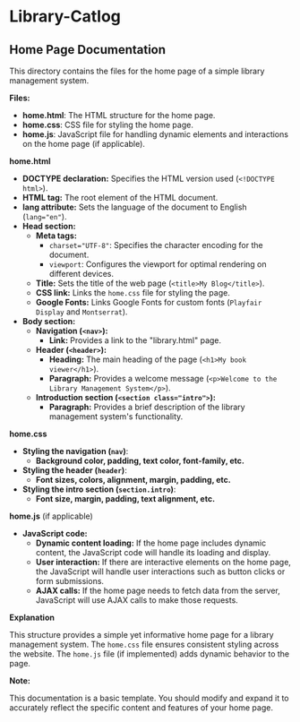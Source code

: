 # Library-Catlog
## Home Page Documentation

This directory contains the files for the home page of a simple library management system. 

**Files:**

* **home.html**: The HTML structure for the home page.
* **home.css**: CSS file for styling the home page.
* **home.js**:  JavaScript file for handling dynamic elements and interactions on the home page (if applicable).

**home.html**

* **DOCTYPE declaration:**  Specifies the HTML version used (`<!DOCTYPE html>`).
* **HTML tag:** The root element of the HTML document.
* **lang attribute:** Sets the language of the document to English (`lang="en"`).
* **Head section:**
    * **Meta tags:** 
        * `charset="UTF-8"`: Specifies the character encoding for the document.
        * `viewport`: Configures the viewport for optimal rendering on different devices.
    * **Title:**  Sets the title of the web page (`<title>My Blog</title>`).
    * **CSS link:** Links the `home.css` file for styling the page.
    * **Google Fonts:** Links Google Fonts for custom fonts (`Playfair Display` and `Montserrat`).
* **Body section:**
    * **Navigation (`<nav>`):** 
        * **Link:** Provides a link to the "library.html" page.
    * **Header (`<header>`):**
        * **Heading:** The main heading of the page (`<h1>My book viewer</h1>`).
        * **Paragraph:**  Provides a welcome message (`<p>Welcome to the Library Management System</p>`).
    * **Introduction section (`<section class="intro">`):**
        * **Paragraph:**  Provides a brief description of the library management system's functionality.

**home.css**

* **Styling the navigation (`nav`)**:
    * **Background color, padding, text color, font-family, etc.**
* **Styling the header (`header`)**:
    * **Font sizes, colors, alignment, margin, padding, etc.**
* **Styling the intro section (`section.intro`)**:
    * **Font size, margin, padding, text alignment, etc.**

**home.js** (if applicable)

* **JavaScript code:**
    * **Dynamic content loading:** If the home page includes dynamic content, the JavaScript code will handle its loading and display.
    * **User interaction:** If there are interactive elements on the home page, the JavaScript will handle user interactions such as button clicks or form submissions.
    * **AJAX calls:** If the home page needs to fetch data from the server, JavaScript will use AJAX calls to make those requests.

**Explanation**

This structure provides a simple yet informative home page for a library management system. The `home.css` file ensures consistent styling across the website.  The `home.js` file (if implemented) adds dynamic behavior to the page.

**Note:**

This documentation is a basic template. You should modify and expand it to accurately reflect the specific content and features of your home page. 
